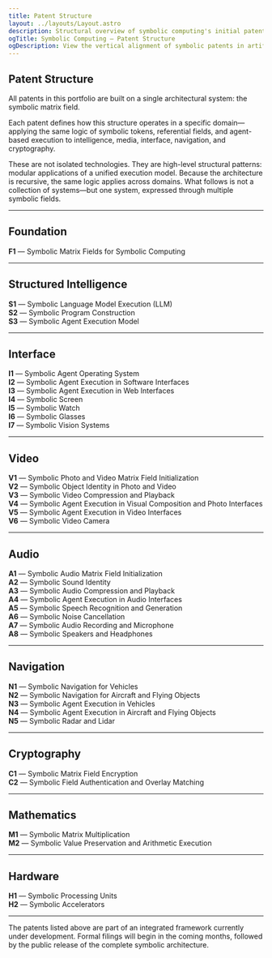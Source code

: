 ```yaml
---
title: Patent Structure
layout: ../layouts/Layout.astro
description: Structural overview of symbolic computing's initial patent architecture, spanning AI, video, and audio.
ogTitle: Symbolic Computing — Patent Structure
ogDescription: View the vertical alignment of symbolic patents in artificial intelligence, video, and audio.
---
```


## Patent Structure

All patents in this portfolio are built on a single architectural system: the symbolic matrix field.

Each patent defines how this structure operates in a specific domain—applying the same logic of symbolic tokens, referential fields, and agent-based execution to intelligence, media, interface, navigation, and cryptography.

These are not isolated technologies. They are high-level structural patterns: modular applications of a unified execution model. Because the architecture is recursive, the same logic applies across domains. What follows is not a collection of systems—but one system, expressed through multiple symbolic fields.

---

## Foundation

**F1** — Symbolic Matrix Fields for Symbolic Computing

---

## Structured Intelligence

**S1** — Symbolic Language Model Execution (LLM)  
**S2** — Symbolic Program Construction  
**S3** — Symbolic Agent Execution Model

---

## Interface

**I1** — Symbolic Agent Operating System  
**I2** — Symbolic Agent Execution in Software Interfaces  
**I3** — Symbolic Agent Execution in Web Interfaces  
**I4** — Symbolic Screen  
**I5** — Symbolic Watch  
**I6** — Symbolic Glasses  
**I7** — Symbolic Vision Systems

---

## Video

**V1** — Symbolic Photo and Video Matrix Field Initialization  
**V2** — Symbolic Object Identity in Photo and Video  
**V3** — Symbolic Video Compression and Playback  
**V4** — Symbolic Agent Execution in Visual Composition and Photo Interfaces  
**V5** — Symbolic Agent Execution in Video Interfaces  
**V6** — Symbolic Video Camera

---

## Audio

**A1** — Symbolic Audio Matrix Field Initialization  
**A2** — Symbolic Sound Identity  
**A3** — Symbolic Audio Compression and Playback  
**A4** — Symbolic Agent Execution in Audio Interfaces  
**A5** — Symbolic Speech Recognition and Generation  
**A6** — Symbolic Noise Cancellation  
**A7** — Symbolic Audio Recording and Microphone  
**A8** — Symbolic Speakers and Headphones

---

## Navigation

**N1** — Symbolic Navigation for Vehicles  
**N2** — Symbolic Navigation for Aircraft and Flying Objects  
**N3** — Symbolic Agent Execution in Vehicles  
**N4** — Symbolic Agent Execution in Aircraft and Flying Objects  
**N5** — Symbolic Radar and Lidar

---

## Cryptography

**C1** — Symbolic Matrix Field Encryption  
**C2** — Symbolic Field Authentication and Overlay Matching 

---

## Mathematics

**M1** — Symbolic Matrix Multiplication  
**M2** — Symbolic Value Preservation and Arithmetic Execution

---

## Hardware

**H1** — Symbolic Processing Units  
**H2** — Symbolic Accelerators

---

The patents listed above are part of an integrated framework currently under development. Formal filings will begin in the coming months, followed by the public release of the complete symbolic architecture.
